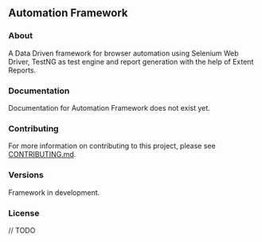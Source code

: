 ## Automation Framework ##

### About ###
A Data Driven framework for browser automation using Selenium Web Driver, TestNG as test engine and report generation with the help of Extent Reports. 

### Documentation ###

Documentation for Automation Framework does not exist yet.

### Contributing ###

For more information on contributing to this project, please see [CONTRIBUTING.md](https://github.com/ichimichi/automation-framework/blob/master/CONTRIBUTING.md).

### Versions ###

Framework in development.

### License ###

// TODO
